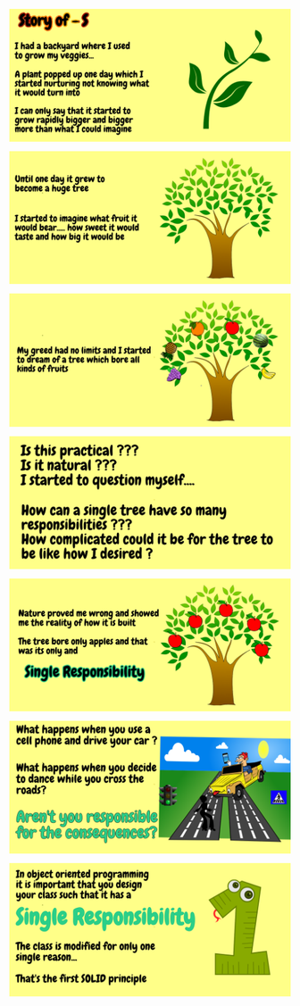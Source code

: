 
![](SOLID/SingleResponsibility/S-1.png)


![](SOLID/SingleResponsibility/S-2.png)


![](SOLID/SingleResponsibility/S-3.png)


![](SOLID/SingleResponsibility/S-4.png)


![](SOLID/SingleResponsibility/S-5.png)


![](SOLID/SingleResponsibility/S-6.png)


![](SOLID/SingleResponsibility/S-7.png)
